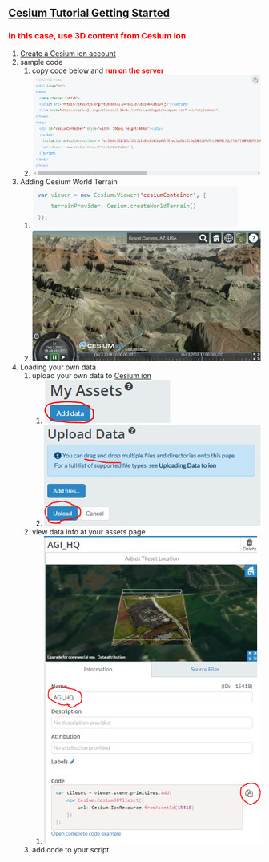 ## [Cesium Tutorial Getting Started](https://cesium.com/docs/tutorials/getting-started/)

### <font color=red>in this case, use 3D content from Cesium ion</font>

1. [Create a Cesium ion account](https://cesium.com/ion)
2. sample code
   1. copy code below and <font color=red><strong>run on the server</strong></font>
   2. ![img1](img/01.png)
3. Adding Cesium World Terrain
   1. ![img2](img/02.png)
   2. ![img3](img/03.png)
4. Loading your own data
   1. upload your own data to [Cesium ion](https://cesium.com/ion)
      1. ![img4](img/04.png)
      2. ![img5](img/05.png)
   2. view data info at your assets page
      1. ![img6](img/06.png)
   3. add code to your script

